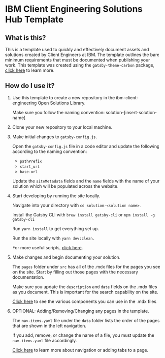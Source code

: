 # IBM Client Engineering Solutions Hub Template

## What is this?

This is a template used to quickly and effectively document assets and solutions created by Client Engineers at IBM. The template outlines the bare minimum requirements that must be documented when publishing your work. This template was created using the `gatsby-theme-carbon` package, [click here](https://gatsby-theme-carbon.vercel.app/) to learn more.

## How do I use it?

1. Use this template to create a new repository in the ibm-client-engineering Open Solutions Library.

   Make sure you follow the naming convention: solution-[insert-solution-name].

2. Clone your new repository to your local machine.

3. Make initial changes to `gatsby-config.js`.

   Open the `gatsby-config.js` file in a code editor and update the following according to the naming convention:
   
   - `pathPrefix`
   - `start_url`
   - `base-url`

   Update the `siteMetadata` fields and the `name` fields with the name of your solution which will be populated across the website.

5. Start developing by running the site locally.

   Navigate into your directory with `cd solution-<solution name>`.

   Install the Gatsby CLI with `brew install gatsby-cli` or `npm install -g gatsby-cli`

   Run `yarn install` to get everything set up.
    
   Run the site locally with `yarn dev:clean`.

   For more useful scripts, [click here](https://gatsby-theme-carbon.vercel.app/guides/npm-scripts).

6. Make changes and begin documenting your solution.

   The `pages` folder under `src` has all of the .mdx files for the pages you see on the site. Start by filling out those pages with the necessary documentation.

   Make sure you update the `description` and `date` fields on the .mdx files as you document. This is important for the search capability on the site.

   [Click here](https://gatsby-theme-carbon.vercel.app/components/Accordion) to see the various components you can use in the .mdx files.

7. OPTIONAL: Adding/Removing/Changing any pages in the template.

   The `nav-items.yaml` file under the `data` folder lists the order of the pages that are shown in the left navigation.

   If you add, remove, or change the name of a file, you must update the `nav-items.yaml` file accordingly.

   [Click here](https://gatsby-theme-carbon.vercel.app/guides/navigation/sidebar) to learn more about navigation or adding tabs to a page.
